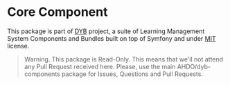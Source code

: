 Core Component
==============

This package is part of [DYB](http://github.com/AHDO/dyb-components) project, a
suite of Learning Management System Components and Bundles built on top of Symfony and under
[MIT](http://opensource.org/licenses/MIT) license.

> Warning. This package is Read-Only. This means that we'll not attend any Pull
> Request received here. Please, use the main AHDO/dyb-components package for Issues,
> Questions and Pull Requests.
